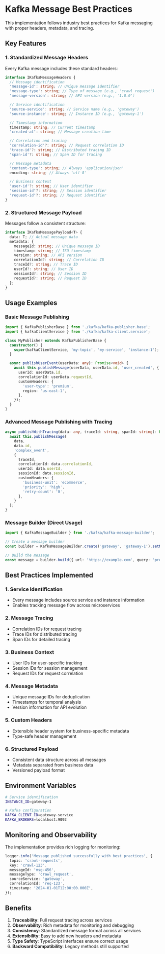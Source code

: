 # Kafka Message Best Practices

This implementation follows industry best practices for Kafka messaging with proper headers, metadata, and tracing.

## Key Features

### 1. Standardized Message Headers

Every Kafka message includes these standard headers:

```typescript
interface IKafkaMessageHeaders {
  // Message identification
  'message-id': string; // Unique message identifier
  'message-type': string; // Type of message (e.g., 'crawl_request')
  'message-version': string; // API version (e.g., '1.0.0')

  // Service identification
  'source-service': string; // Service name (e.g., 'gateway')
  'source-instance': string; // Instance ID (e.g., 'gateway-1')

  // Timestamp information
  timestamp: string; // Current timestamp
  'created-at': string; // Message creation time

  // Correlation and tracing
  'correlation-id'?: string; // Request correlation ID
  'trace-id'?: string; // Distributed tracing ID
  'span-id'?: string; // Span ID for tracing

  // Message metadata
  'content-type': string; // Always 'application/json'
  encoding: string; // Always 'utf-8'

  // Business context
  'user-id'?: string; // User identifier
  'session-id'?: string; // Session identifier
  'request-id'?: string; // Request identifier
}
```

### 2. Structured Message Payload

Messages follow a consistent structure:

```typescript
interface IKafkaMessagePayload<T> {
  data: T; // Actual message data
  metadata: {
    messageId: string; // Unique message ID
    timestamp: string; // ISO timestamp
    version: string; // API version
    correlationId?: string; // Correlation ID
    traceId?: string; // Trace ID
    userId?: string; // User ID
    sessionId?: string; // Session ID
    requestId?: string; // Request ID
  };
}
```

## Usage Examples

### Basic Message Publishing

```typescript
import { KafkaPublisherBase } from './kafka/kafka-publisher.base';
import { kafkaClientService } from './kafka/kafka-client.service';

class MyPublisher extends KafkaPublisherBase {
  constructor() {
    super(kafkaClientService, 'my-topic', 'my-service', 'instance-1');
  }

  async publishUserEvent(userData: any): Promise<void> {
    await this.publishMessage(userData, userData.id, 'user_created', {
      userId: userData.id,
      correlationId: userData.requestId,
      customHeaders: {
        'user-type': 'premium',
        region: 'us-east-1',
      },
    });
  }
}
```

### Advanced Message Publishing with Tracing

```typescript
async publishWithTracing(data: any, traceId: string, spanId: string): Promise<void> {
  await this.publishMessage(
    data,
    data.id,
    'complex_event',
    {
      traceId,
      correlationId: data.correlationId,
      userId: data.userId,
      sessionId: data.sessionId,
      customHeaders: {
        'business-unit': 'ecommerce',
        'priority': 'high',
        'retry-count': '0',
      },
    }
  );
}
```

### Message Builder (Direct Usage)

```typescript
import { KafkaMessageBuilder } from './kafka/kafka-message-builder';

// Create a message builder
const builder = KafkaMessageBuilder.create('gateway', 'gateway-1').setMessageType('crawl_request').setCorrelationId('req-123').setUserId('user-456').setCustomHeader('crawl-priority', 'high').setCustomHeader('crawl-depth', '2');

// Build the message
const message = builder.build({ url: 'https://example.com', query: 'products' }, 'crawl-requests', 'crawl-123');
```

## Best Practices Implemented

### 1. **Service Identification**

- Every message includes source service and instance information
- Enables tracking message flow across microservices

### 2. **Message Tracing**

- Correlation IDs for request tracing
- Trace IDs for distributed tracing
- Span IDs for detailed tracing

### 3. **Business Context**

- User IDs for user-specific tracking
- Session IDs for session management
- Request IDs for request correlation

### 4. **Message Metadata**

- Unique message IDs for deduplication
- Timestamps for temporal analysis
- Version information for API evolution

### 5. **Custom Headers**

- Extensible header system for business-specific metadata
- Type-safe header management

### 6. **Structured Payload**

- Consistent data structure across all messages
- Metadata separated from business data
- Versioned payload format

## Environment Variables

```bash
# Service identification
INSTANCE_ID=gateway-1

# Kafka configuration
KAFKA_CLIENT_ID=gateway-service
KAFKA_BROKERS=localhost:9092
```

## Monitoring and Observability

The implementation provides rich logging for monitoring:

```typescript
logger.info('Message published successfully with best practices', {
  topic: 'crawl-requests',
  key: 'crawl-123',
  messageId: 'msg-456',
  messageType: 'crawl_request',
  sourceService: 'gateway',
  correlationId: 'req-123',
  timestamp: '2024-01-01T12:00:00.000Z',
});
```

## Benefits

1. **Traceability**: Full request tracing across services
2. **Observability**: Rich metadata for monitoring and debugging
3. **Consistency**: Standardized message format across all services
4. **Extensibility**: Easy to add new headers and metadata
5. **Type Safety**: TypeScript interfaces ensure correct usage
6. **Backward Compatibility**: Legacy methods still supported
